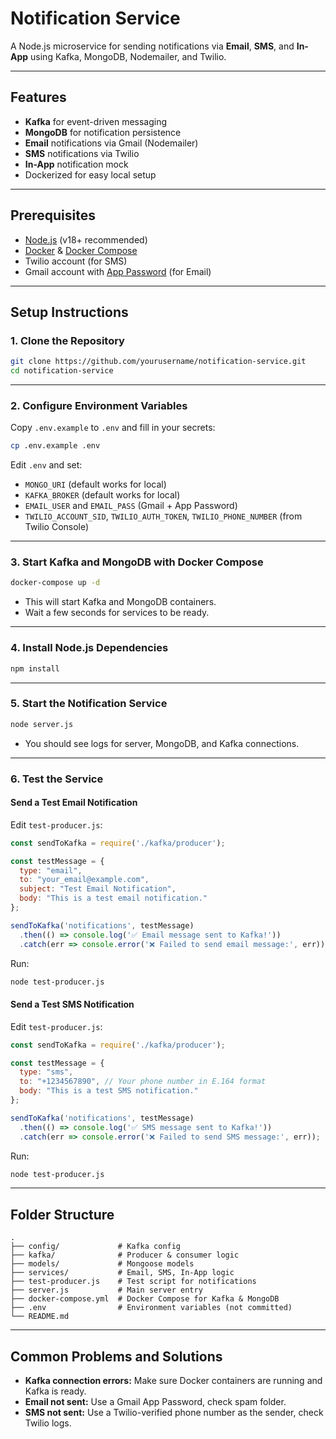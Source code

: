 # Notification Service

A Node.js microservice for sending notifications via **Email**, **SMS**, and **In-App** using Kafka, MongoDB, Nodemailer, and Twilio.

---

## Features

- **Kafka** for event-driven messaging
- **MongoDB** for notification persistence
- **Email** notifications via Gmail (Nodemailer)
- **SMS** notifications via Twilio
- **In-App** notification mock
- Dockerized for easy local setup

---

## Prerequisites

- [Node.js](https://nodejs.org/) (v18+ recommended)
- [Docker](https://www.docker.com/get-started) & [Docker Compose](https://docs.docker.com/compose/)
- Twilio account (for SMS)
- Gmail account with [App Password](https://support.google.com/mail/?p=InvalidSecondFactor) (for Email)

---

## Setup Instructions

### 1. **Clone the Repository**

```sh
git clone https://github.com/yourusername/notification-service.git
cd notification-service
```

---

### 2. **Configure Environment Variables**

Copy `.env.example` to `.env` and fill in your secrets:

```sh
cp .env.example .env
```

Edit `.env` and set:

- `MONGO_URI` (default works for local)
- `KAFKA_BROKER` (default works for local)
- `EMAIL_USER` and `EMAIL_PASS` (Gmail + App Password)
- `TWILIO_ACCOUNT_SID`, `TWILIO_AUTH_TOKEN`, `TWILIO_PHONE_NUMBER` (from Twilio Console)

---

### 3. **Start Kafka and MongoDB with Docker Compose**

```sh
docker-compose up -d
```

- This will start Kafka and MongoDB containers.
- Wait a few seconds for services to be ready.

---

### 4. **Install Node.js Dependencies**

```sh
npm install
```

---

### 5. **Start the Notification Service**

```sh
node server.js
```

- You should see logs for server, MongoDB, and Kafka connections.

---

### 6. **Test the Service**

#### **Send a Test Email Notification**

Edit `test-producer.js`:

```js
const sendToKafka = require('./kafka/producer');

const testMessage = {
  type: "email",
  to: "your_email@example.com",
  subject: "Test Email Notification",
  body: "This is a test email notification."
};

sendToKafka('notifications', testMessage)
  .then(() => console.log('✅ Email message sent to Kafka!'))
  .catch(err => console.error('❌ Failed to send email message:', err));
```

Run:

```sh
node test-producer.js
```

#### **Send a Test SMS Notification**

Edit `test-producer.js`:

```js
const sendToKafka = require('./kafka/producer');

const testMessage = {
  type: "sms",
  to: "+1234567890", // Your phone number in E.164 format
  body: "This is a test SMS notification."
};

sendToKafka('notifications', testMessage)
  .then(() => console.log('✅ SMS message sent to Kafka!'))
  .catch(err => console.error('❌ Failed to send SMS message:', err));
```

Run:

```sh
node test-producer.js
```

---

## Folder Structure

```
.
├── config/             # Kafka config
├── kafka/              # Producer & consumer logic
├── models/             # Mongoose models
├── services/           # Email, SMS, In-App logic
├── test-producer.js    # Test script for notifications
├── server.js           # Main server entry
├── docker-compose.yml  # Docker Compose for Kafka & MongoDB
├── .env                # Environment variables (not committed)
└── README.md
```

---

## Common Problems and Solutions

- **Kafka connection errors:** Make sure Docker containers are running and Kafka is ready.
- **Email not sent:** Use a Gmail App Password, check spam folder.
- **SMS not sent:** Use a Twilio-verified phone number as the sender, check Twilio logs.
